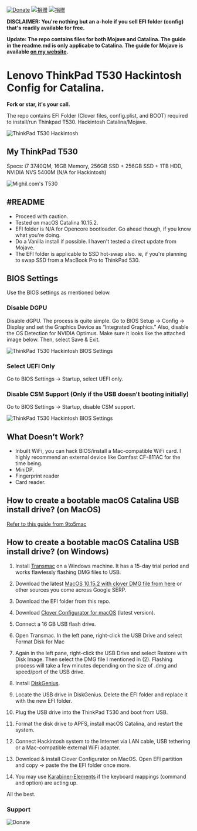 [![Donate](https://img.shields.io/badge/Donate-PayPal-green.svg)](https://www.paypal.me/mighil) [![捐赠](https://img.shields.io/badge/%E6%8D%90%E8%B5%A0-%E6%94%AF%E4%BB%98%E5%AE%9D-blue)](https://res.cloudinary.com/mighil/image/upload/v1578647638/donate-to-mighil.png) [![捐赠](https://img.shields.io/badge/%E6%8D%90%E8%B5%A0-%E5%BE%AE%E4%BF%A1-green)](https://res.cloudinary.com/mighil/image/upload/v1578647638/donate-to-mighil.png)

**DISCLAIMER: You're nothing but an a-hole if you sell EFI folder (config) that's readily available for free.**

**Update: The repo contains files for both Mojave and Catalina. The guide in the readme.md is only applicabe to Catalina. The guide for Mojave is available [on my website]( https://mighil.com/thinkpad-t530-hackintosh).**

# Lenovo ThinkPad T530 Hackintosh Config for Catalina.

**Fork or star, it's your call.** 

The repo contains EFI Folder (Clover files, config.plist, and BOOT) required to install/run Thinkpad T530. Hackintosh Catalina/Mojave.

![ThinkPad T530 Hackintosh](https://mighil.com/wp-content/uploads/2020/01/thinkpad-t530-hackintosh-catalina.jpg)

## My ThinkPad T530

Specs: i7 3740QM, 16GB Memory, 256GB SSD + 256GB SSD + 1TB HDD, NVIDIA NVS 5400M (N/A for Hackintosh)

![Mighil.com's T530](https://preview.redd.it/pz73e34bnd941.jpg?width=960&crop=smart&auto=webp&s=a24ebcd4663a0e79442950126b7a34ed8685eaab)

## #README

- Proceed with caution.
- Tested on macOS Catalina 10.15.2.
- EFI folder is N/A for Opencore bootloader. Go ahead though, if you know what you're doing.
- Do a Vanilla install if possible. I haven't tested a direct update from Mojave.
- The EFI folder is applicable to SSD hot-swap also. ie, if you're planning to swap SSD from a MacBook Pro to ThinkPad 530.

## BIOS Settings

Use the BIOS settings as mentioned below.

### Disable DGPU

Disable dGPU. The process is quite simple. Go to BIOS Setup -> Config -> Display and set the Graphics Device as “Integrated Graphics.” Also, disable the OS Detection for NVIDIA Optimus. Make sure it looks like the attached image below. Then, select Save & Exit.

![ThinkPad T530 Hackintosh BIOS Settings](https://res.cloudinary.com/mighil/image/upload/c_thumb,w_600,g_face/v1555925341/blog/ideal-bios-set-up-for-egpu-thinkpad530.jpg)

### Select UEFI Only

Go to BIOS Settings → Startup, select UEFI only. 

### Disable CSM Support (Only if the USB doesn't booting initially)

Go to BIOS Settings → Startup, disable CSM support.

![ThinkPad T530 Hackintosh BIOS Settings](https://camo.githubusercontent.com/194409231f53350510cac72c24f4b6c144ca28d2/68747470733a2f2f6d696768696c2e636f6d2f77702d636f6e74656e742f75706c6f6164732f323031392f30372f78323330742d62696f732d63736d2d6e6f2e6a7067)

## What Doesn’t Work?

- Inbuilt WiFi, you can hack BIOS/install a Mac-compatible WiFi card. I highly recommend an external device like Comfast CF-811AC for the time being.
- MiniDP. 
- Fingerprint reader 
- Card reader.

## How to create a bootable macOS Catalina USB install drive? (on MacOS)

[Refer to this guide from 9to5mac](https://9to5mac.com/2019/06/27/how-to-create-a-bootable-macos-catalina-10-15-usb-install-drive-video/)

## How to create a bootable macOS Catalina USB install drive? (on Windows)

1. Install [Transmac](https://www.acutesystems.com/scrtm.htm) on a Windows machine. It has a 15-day trial period and works flawlessly flashing DMG files to USB.

2. Download the latest [MacOS 10.15.2 with clover DMG file from here](https://mirrors.dtops.cc/iso/MacOS/daliansky_macos/) or other sources you come across Google SERP.

3. Download the EFI folder from this repo.

4. Download [Clover Configurator for macOS](https://mackie100projects.altervista.org/download-clover-configurator/) (latest version).

5. Connect a 16 GB USB flash drive.

6. Open Transmac. In the left pane, right-click the USB Drive and select Format Disk for Mac

7. Again in the left pane, right-click the USB Drive and select Restore with Disk Image. Then select the DMG file I mentioned in (2). Flashing process will take a few minutes depending on the size of .dmg and speed/port of the USB drive.

8. Install [DiskGenius](https://www.diskgenius.com/).

9. Locate the USB drive in DiskGenius. Delete the EFI folder and replace it with the new EFI folder. 

10. Plug the USB drive into the ThinkPad T530 and boot from USB.

11. Format the disk drive to APFS, install macOS Catalina, and restart the system.

12. Connect Hackintosh system to the Internet via LAN cable, USB tethering or a Mac-compatible external WiFi adapter.

13. Download & install Clover Configurator on MacOS. Open EFI partition and copy -> paste the the EFI folder once more. 

14. You may use [Karabiner-Elements](https://pqrs.org/osx/karabiner/) if the keyboard mappings (command and option) are acting up.

All the best.

### Support
![Donate](https://res.cloudinary.com/mighil/image/upload/v1578647638/donate-to-mighil.png)

